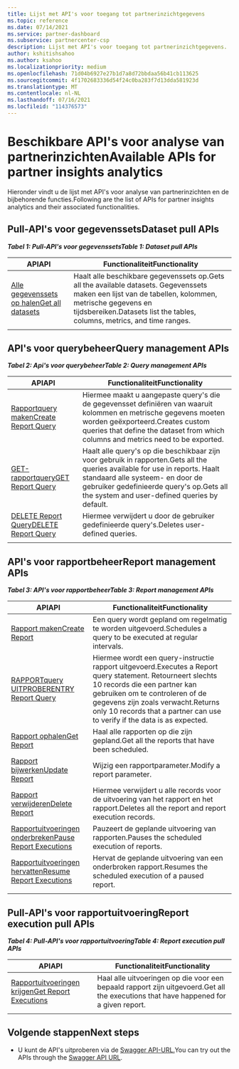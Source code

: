 ```yaml
---
title: Lijst met API's voor toegang tot partnerinzichtgegevens
ms.topic: reference
ms.date: 07/14/2021
ms.service: partner-dashboard
ms.subservice: partnercenter-csp
description: Lijst met API's voor toegang tot partnerinzichtgegevens.
author: kshitishsahoo
ms.author: ksahoo
ms.localizationpriority: medium
ms.openlocfilehash: 71d04b6927e27b1d7a8d72bbdaa56b41cb113625
ms.sourcegitcommit: 4f1702683336d54f24c0ba283f7d13dda581923d
ms.translationtype: MT
ms.contentlocale: nl-NL
ms.lasthandoff: 07/16/2021
ms.locfileid: "114376573"
---
```

# <a name="available-apis-for-partner-insights-analytics"></a><span data-ttu-id="e3b00-103">Beschikbare API's voor analyse van partnerinzichten</span><span class="sxs-lookup"><span data-stu-id="e3b00-103">Available APIs for partner insights analytics</span></span>

<span data-ttu-id="e3b00-104">Hieronder vindt u de lijst met API's voor analyse van partnerinzichten en de bijbehorende functies.</span><span class="sxs-lookup"><span data-stu-id="e3b00-104">Following are the list of APIs for partner insights analytics and their associated functionalities.</span></span>

## <a name="dataset-pull-apis"></a><span data-ttu-id="e3b00-105">Pull-API's voor gegevenssets</span><span class="sxs-lookup"><span data-stu-id="e3b00-105">Dataset pull APIs</span></span>

<span data-ttu-id="e3b00-106">***Tabel 1: Pull-API's voor gegevenssets***</span><span class="sxs-lookup"><span data-stu-id="e3b00-106">***Table 1: Dataset pull APIs***</span></span>

| <span data-ttu-id="e3b00-107">**API**</span><span class="sxs-lookup"><span data-stu-id="e3b00-107">**API**</span></span> | <span data-ttu-id="e3b00-108">**Functionaliteit**</span><span class="sxs-lookup"><span data-stu-id="e3b00-108">**Functionality**</span></span> |
| --- | --- |
| [<span data-ttu-id="e3b00-109">Alle gegevenssets op halen</span><span class="sxs-lookup"><span data-stu-id="e3b00-109">Get all datasets</span></span>](insights-programmatic-analytics-api-get-dataset.md) | <span data-ttu-id="e3b00-110">Haalt alle beschikbare gegevenssets op.</span><span class="sxs-lookup"><span data-stu-id="e3b00-110">Gets all the available datasets.</span></span> <span data-ttu-id="e3b00-111">Gegevenssets maken een lijst van de tabellen, kolommen, metrische gegevens en tijdsbereiken.</span><span class="sxs-lookup"><span data-stu-id="e3b00-111">Datasets list the tables, columns, metrics, and time ranges.</span></span> |
|||

## <a name="query-management-apis"></a><span data-ttu-id="e3b00-112">API's voor querybeheer</span><span class="sxs-lookup"><span data-stu-id="e3b00-112">Query management APIs</span></span>

<span data-ttu-id="e3b00-113">***Tabel 2: Api's voor querybeheer***</span><span class="sxs-lookup"><span data-stu-id="e3b00-113">***Table 2: Query management APIs***</span></span>

| <span data-ttu-id="e3b00-114">**API**</span><span class="sxs-lookup"><span data-stu-id="e3b00-114">**API**</span></span> | <span data-ttu-id="e3b00-115">**Functionaliteit**</span><span class="sxs-lookup"><span data-stu-id="e3b00-115">**Functionality**</span></span> |
| --- | --- |
| [<span data-ttu-id="e3b00-116">Rapportquery maken</span><span class="sxs-lookup"><span data-stu-id="e3b00-116">Create Report Query</span></span>](insights-programmatic-access-paradigm.md#create-report-query-api) | <span data-ttu-id="e3b00-117">Hiermee maakt u aangepaste query's die de gegevensset definiëren van waaruit kolommen en metrische gegevens moeten worden geëxporteerd.</span><span class="sxs-lookup"><span data-stu-id="e3b00-117">Creates custom queries that define the dataset from which columns and metrics need to be exported.</span></span> |
| [<span data-ttu-id="e3b00-118">GET-rapportquery</span><span class="sxs-lookup"><span data-stu-id="e3b00-118">GET Report Query</span></span>](insights-programmatic-analytics-api-get-report-queries.md) | <span data-ttu-id="e3b00-119">Haalt alle query's op die beschikbaar zijn voor gebruik in rapporten.</span><span class="sxs-lookup"><span data-stu-id="e3b00-119">Gets all the queries available for use in reports.</span></span> <span data-ttu-id="e3b00-120">Haalt standaard alle systeem- en door de gebruiker gedefinieerde query's op.</span><span class="sxs-lookup"><span data-stu-id="e3b00-120">Gets all the system and user-defined queries by default.</span></span> |
| [<span data-ttu-id="e3b00-121">DELETE Report Query</span><span class="sxs-lookup"><span data-stu-id="e3b00-121">DELETE Report Query</span></span>](insights-programmatic-analytics-api-delete-report-queries.md) | <span data-ttu-id="e3b00-122">Hiermee verwijdert u door de gebruiker gedefinieerde query's.</span><span class="sxs-lookup"><span data-stu-id="e3b00-122">Deletes user-defined queries.</span></span> |
|||

## <a name="report-management-apis"></a><span data-ttu-id="e3b00-123">API's voor rapportbeheer</span><span class="sxs-lookup"><span data-stu-id="e3b00-123">Report management APIs</span></span>

<span data-ttu-id="e3b00-124">***Tabel 3: API's voor rapportbeheer***</span><span class="sxs-lookup"><span data-stu-id="e3b00-124">***Table 3: Report management APIs***</span></span>

| <span data-ttu-id="e3b00-125">**API**</span><span class="sxs-lookup"><span data-stu-id="e3b00-125">**API**</span></span> | <span data-ttu-id="e3b00-126">**Functionaliteit**</span><span class="sxs-lookup"><span data-stu-id="e3b00-126">**Functionality**</span></span> |
| --- | --- |
| [<span data-ttu-id="e3b00-127">Rapport maken</span><span class="sxs-lookup"><span data-stu-id="e3b00-127">Create Report</span></span>](insights-programmatic-access-paradigm.md#create-report-api) | <span data-ttu-id="e3b00-128">Een query wordt gepland om regelmatig te worden uitgevoerd.</span><span class="sxs-lookup"><span data-stu-id="e3b00-128">Schedules a query to be executed at regular intervals.</span></span> |
| [<span data-ttu-id="e3b00-129">RAPPORTquery UITPROBEREN</span><span class="sxs-lookup"><span data-stu-id="e3b00-129">TRY Report Query</span></span>](insights-programmatic-analytics-api-try-report-queries.md) | <span data-ttu-id="e3b00-130">Hiermee wordt een query-instructie rapport uitgevoerd.</span><span class="sxs-lookup"><span data-stu-id="e3b00-130">Executes a Report query statement.</span></span> <span data-ttu-id="e3b00-131">Retourneert slechts 10 records die een partner kan gebruiken om te controleren of de gegevens zijn zoals verwacht.</span><span class="sxs-lookup"><span data-stu-id="e3b00-131">Returns only 10 records that a partner can use to verify if the data is as expected.</span></span> |
| [<span data-ttu-id="e3b00-132">Rapport ophalen</span><span class="sxs-lookup"><span data-stu-id="e3b00-132">Get Report</span></span>](insights-programmatic-analytics-api-get-report.md) | <span data-ttu-id="e3b00-133">Haal alle rapporten op die zijn gepland.</span><span class="sxs-lookup"><span data-stu-id="e3b00-133">Get all the reports that have been scheduled.</span></span> |
| [<span data-ttu-id="e3b00-134">Rapport bijwerken</span><span class="sxs-lookup"><span data-stu-id="e3b00-134">Update Report</span></span>](insights-programmatic-analytics-api-update-report.md) | <span data-ttu-id="e3b00-135">Wijzig een rapportparameter.</span><span class="sxs-lookup"><span data-stu-id="e3b00-135">Modify a report parameter.</span></span> |
| [<span data-ttu-id="e3b00-136">Rapport verwijderen</span><span class="sxs-lookup"><span data-stu-id="e3b00-136">Delete Report</span></span>](insights-programmatic-analytics-api-delete-report.md) | <span data-ttu-id="e3b00-137">Hiermee verwijdert u alle records voor de uitvoering van het rapport en het rapport.</span><span class="sxs-lookup"><span data-stu-id="e3b00-137">Deletes all the report and report execution records.</span></span> |
| [<span data-ttu-id="e3b00-138">Rapportuitvoeringen onderbreken</span><span class="sxs-lookup"><span data-stu-id="e3b00-138">Pause Report Executions</span></span>](insights-programmatic-analytics-api-pause-report-executions.md) | <span data-ttu-id="e3b00-139">Pauzeert de geplande uitvoering van rapporten.</span><span class="sxs-lookup"><span data-stu-id="e3b00-139">Pauses the scheduled execution of reports.</span></span> |
| [<span data-ttu-id="e3b00-140">Rapportuitvoeringen hervatten</span><span class="sxs-lookup"><span data-stu-id="e3b00-140">Resume Report Executions</span></span>](insights-programmatic-analytics-api-resume-report-executions.md) | <span data-ttu-id="e3b00-141">Hervat de geplande uitvoering van een onderbroken rapport.</span><span class="sxs-lookup"><span data-stu-id="e3b00-141">Resumes the scheduled execution of a paused report.</span></span> |
|||

## <a name="report-execution-pull-apis"></a><span data-ttu-id="e3b00-142">Pull-API's voor rapportuitvoering</span><span class="sxs-lookup"><span data-stu-id="e3b00-142">Report execution pull APIs</span></span>

<span data-ttu-id="e3b00-143">***Tabel 4: Pull-API's voor rapportuitvoering***</span><span class="sxs-lookup"><span data-stu-id="e3b00-143">***Table 4: Report execution pull APIs***</span></span>

| <span data-ttu-id="e3b00-144">**API**</span><span class="sxs-lookup"><span data-stu-id="e3b00-144">**API**</span></span> | <span data-ttu-id="e3b00-145">**Functionaliteit**</span><span class="sxs-lookup"><span data-stu-id="e3b00-145">**Functionality**</span></span> |
| --- | --- |
| [<span data-ttu-id="e3b00-146">Rapportuitvoeringen krijgen</span><span class="sxs-lookup"><span data-stu-id="e3b00-146">Get Report Executions</span></span>](insights-programmatic-access-paradigm.md#get-report-execution-api) | <span data-ttu-id="e3b00-147">Haal alle uitvoeringen op die voor een bepaald rapport zijn uitgevoerd.</span><span class="sxs-lookup"><span data-stu-id="e3b00-147">Get all the executions that have happened for a given report.</span></span> |
|||

## <a name="next-steps"></a><span data-ttu-id="e3b00-148">Volgende stappen</span><span class="sxs-lookup"><span data-stu-id="e3b00-148">Next steps</span></span>

- <span data-ttu-id="e3b00-149">U kunt de API's uitproberen via de [Swagger API-URL.](https://api.partnercenter.microsoft.com/insights/v1/mpn/swagger/index.html)</span><span class="sxs-lookup"><span data-stu-id="e3b00-149">You can try out the APIs through the [Swagger API URL](https://api.partnercenter.microsoft.com/insights/v1/mpn/swagger/index.html).</span></span>